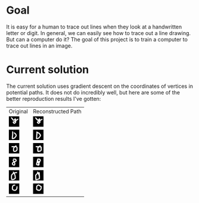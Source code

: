 # Goal

It is easy for a human to trace out lines when they look at a handwritten letter or digit. In general, we can easily see how to trace out a line drawing. But can a computer do it? The goal of this project is to train a computer to trace out lines in an image.

# Current solution

The current solution uses gradient descent on the coordinates of vertices in potential paths. It does not do incredibly well, but here are some of the better reproduction results I've gotten:

<table>
  <tr>
    <td>Original</td>
    <td>Reconstructed Path</td>
  </tr>
  <tr>
    <td><img src="results/0_orig.png"></td>
    <td><img src="results/0_repro.png"></td>
  </tr>
  <tr>
    <td><img src="results/1_orig.png"></td>
    <td><img src="results/1_repro.png"></td>
  </tr>
  <tr>
    <td><img src="results/2_orig.png"></td>
    <td><img src="results/2_repro.png"></td>
  </tr>
  <tr>
    <td><img src="results/3_orig.png"></td>
    <td><img src="results/3_repro.png"></td>
  </tr>
  <tr>
    <td><img src="results/4_orig.png"></td>
    <td><img src="results/4_repro.png"></td>
  </tr>
  <tr>
    <td><img src="results/5_orig.png"></td>
    <td><img src="results/5_repro.png"></td>
  </tr>
</table>
